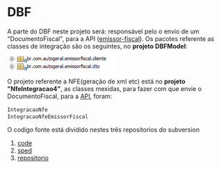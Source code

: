 # DBF
A parte do DBF neste projeto será: responsável pelo o envio de um "DocumentoFiscal", para a API ([emissor-fiscal](https://github.com/autogeral/home/tree/master/Fiscal/emissor-fiscal)).
Os pacotes referente as classes de integração são os seguintes, no **projeto DBFModel**:

![Pacotes de integração](https://github.com/autogeral/home/blob/master/Fiscal/imgs/01%20-%20Pacotes%20Das%20Classes%20de%20Integracao.png?raw=true)

O projeto referente a NFE(geração de xml etc) está no **projeto "NfeIntegracao4"**, as classes mexidas, para fazer com que envie o DocumentoFiscal, para a [API](https://github.com/autogeral/home/tree/master/Fiscal/emissor-fiscal), foram:

```
IntegracaoNfe
IntegracaoNfeEmissorFiscal
```

O codigo fonte está dividido nestes três repositorios do subversion

1. [code](http://svn.autogeral.com.br/code)
2. [sped](http://svn.autogeral.com.br/sped)
3. [repositorio](http://svn.autogeral.com.br/repositorio)
